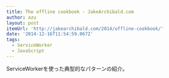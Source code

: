 ```yaml
---
title: The offline cookbook - JakeArchibald.com
author: azu
layout: post
itemUrl: 'http://jakearchibald.com/2014/offline-cookbook/'
date: '2014-12-16T11:54:59.067Z'
tags:
  - ServiceWorker
  - JavaScript
---
```

ServiceWorkerを使った典型的なパターンの紹介。

